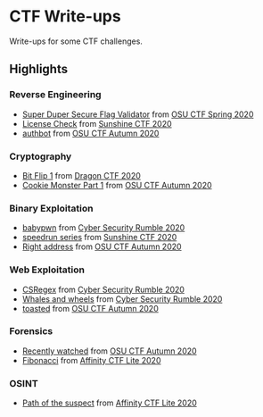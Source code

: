 # CTF Write-ups

Write-ups for some CTF challenges.

## Highlights

### Reverse Engineering
- [Super Duper Secure Flag Validator](2020/osu-ctf-spring/reverse_engineering/validator) from [OSU CTF Spring 2020]
- [License Check](2020/sunshine_ctf/pegasus/license_check) from [Sunshine CTF 2020]
- [authbot](2020/osu-ctf-autumn/authbot) from [OSU CTF Autumn 2020]

### Cryptography
- [Bit Flip 1](2020/dragon_ctf/bit_flip/1) from [Dragon CTF 2020]
- [Cookie Monster Part 1](2020/osu-ctf-autumn/cookie_monster/1) from [OSU CTF Autumn 2020]

### Binary Exploitation
- [babypwn](2020/cyber_security_rumble/babypwn) from [Cyber Security Rumble 2020]
- [speedrun series](2020/sunshine_ctf/speedrun) from [Sunshine CTF 2020]
- [Right address](2020/osu-ctf-autumn/right_address) from [OSU CTF Autumn 2020]

### Web Exploitation
- [CSRegex](2020/cyber_security_rumble/csregex) from [Cyber Security Rumble 2020]
- [Whales and wheels](2020/cyber_security_rumble/whales_and_wheels/) from [Cyber Security Rumble 2020]
- [toasted](2020/osu-ctf-autumn/toasted) from [OSU CTF Autumn 2020]

### Forensics
- [Recently watched](2020/osu-ctf-autumn/recently_watched) from [OSU CTF Autumn 2020]
- [Fibonacci](https://github.com/Red-Knights-CTF/writeups/tree/master/2020/affinity_ctf_lite/Fibonacci) from [Affinity CTF Lite 2020]

### OSINT
- [Path of the suspect](https://github.com/Red-Knights-CTF/writeups/tree/master/2020/affinity_ctf_lite/Path_of_the_suspect) from [Affinity CTF Lite 2020]

[OSU CTF Spring 2020]: 2020/osu-ctf-spring/
[OSU CTF Autumn 2020]: 2020/osu-ctf-autumn/
[Cyber Security Rumble 2020]: 2020/cyber_security_rumble/j
[Sunshine CTF 2020]: 2020/sunshine_ctf/
[Affinity CTF Lite 2020]: 2020/affinity_ctf_lite/
[Dragon CTF 2020]: 2020/dragon_ctf/
